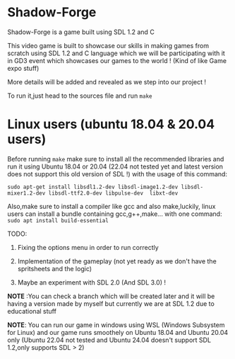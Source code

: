 # Shadow-Forge
Shadow-Forge is a game built using SDL 1.2 and C

This video game is built to showcase our skills in making games from scratch using SDL 1.2 and C language which we will be participating with it in GD3 event which showcases our games to the world ! (Kind of like Game expo stuff)

More details will be added and revealed as we step into our project !

To run it,just head to the sources file and run `make` 


# Linux users (ubuntu 18.04 & 20.04 users)
Before running `make` make sure to install all the recommended libraries and run it using Ubuntu 18.04 or 20.04 (22.04 not tested yet and latest version does not support this old version of SDL !) with the usage of this command:

`sudo apt-get install libsdl1.2-dev libsdl-image1.2-dev libsdl-mixer1.2-dev libsdl-ttf2.0-dev libpulse-dev 
libxt-dev`


Also,make sure to install a compiler like gcc and also make,luckily, linux users can install a bundle containing gcc,g++,make... with one command: `sudo apt install build-essential`

TODO:

1. Fixing the options menu in order to run correctly

2. Implementation of the gameplay (not yet ready as we don't have the spritsheets and the logic)

3. Maybe an experiment with SDL 2.0 (And SDL 3.0) !     

**NOTE** :You can check a branch which will be created later and it will be having a version made by myself but currently we are at SDL 1.2 due to educational stuff 

**NOTE**: You can run our game in windows using WSL (Windows Subsystem for Linux) and our game runs smoothely on Ubuntu 18.04 and Ubuntu 20.04 only (Ubuntu 22.04 not tested and Ubuntu 24.04 doesn't support SDL 1.2,only supports SDL > 2)


